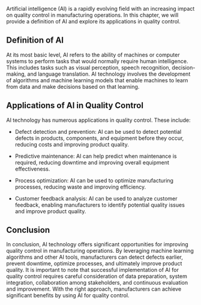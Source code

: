 

Artificial intelligence (AI) is a rapidly evolving field with an increasing impact on quality control in manufacturing operations. In this chapter, we will provide a definition of AI and explore its applications in quality control.

Definition of AI
----------------

At its most basic level, AI refers to the ability of machines or computer systems to perform tasks that would normally require human intelligence. This includes tasks such as visual perception, speech recognition, decision-making, and language translation. AI technology involves the development of algorithms and machine learning models that enable machines to learn from data and make decisions based on that learning.

Applications of AI in Quality Control
-------------------------------------

AI technology has numerous applications in quality control. These include:

* Defect detection and prevention: AI can be used to detect potential defects in products, components, and equipment before they occur, reducing costs and improving product quality.

* Predictive maintenance: AI can help predict when maintenance is required, reducing downtime and improving overall equipment effectiveness.

* Process optimization: AI can be used to optimize manufacturing processes, reducing waste and improving efficiency.

* Customer feedback analysis: AI can be used to analyze customer feedback, enabling manufacturers to identify potential quality issues and improve product quality.

Conclusion
----------

In conclusion, AI technology offers significant opportunities for improving quality control in manufacturing operations. By leveraging machine learning algorithms and other AI tools, manufacturers can detect defects earlier, prevent downtime, optimize processes, and ultimately improve product quality. It is important to note that successful implementation of AI for quality control requires careful consideration of data preparation, system integration, collaboration among stakeholders, and continuous evaluation and improvement. With the right approach, manufacturers can achieve significant benefits by using AI for quality control.
